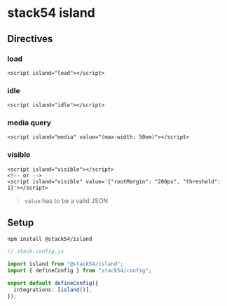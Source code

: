 # stack54 island

## Directives

### load

```svelte
<script island="load"></script>
```

### idle

```svelte
<script island="idle"></script>
```

### media query

```svelte
<script island="media" value="(max-width: 50em)"></script>
```

### visible

```svelte
<script island="visible"></script>
<!-- or -->
<script island="visible" value='{"rootMargin": "200px", "threshold": 1}'></script>
```

> `value` has to be a valid JSON

## Setup

```bash
npm install @stack54/island
```

```ts
// stack.config.js

import island from "@stack54/island";
import { defineConfig } from "stack54/config";

export default defineConfig({
  integrations: [island()],
});
```
